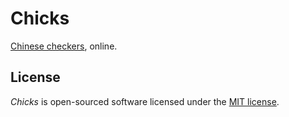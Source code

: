 # Chicks

[Chinese checkers](https://en.wikipedia.org/wiki/Chinese_checkers), online.

## License

_Chicks_ is open-sourced software licensed under the [MIT license](LICENSE).
